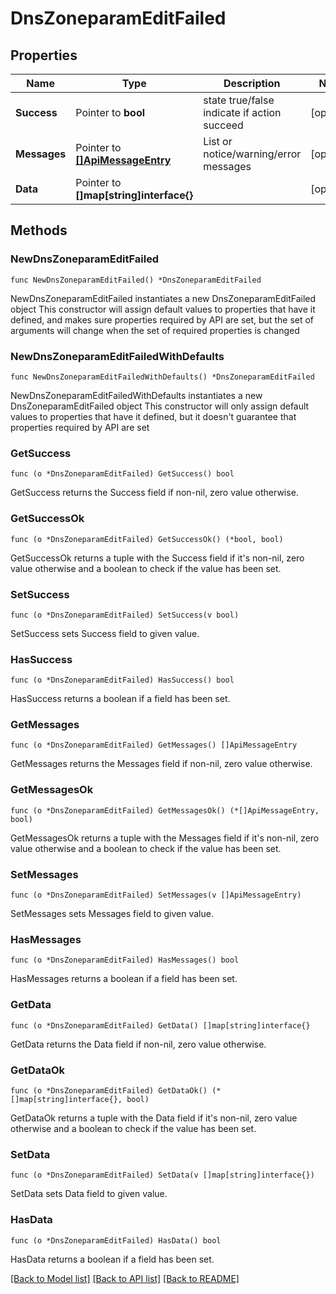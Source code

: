 # DnsZoneparamEditFailed

## Properties

Name | Type | Description | Notes
------------ | ------------- | ------------- | -------------
**Success** | Pointer to **bool** | state true/false indicate if action succeed | [optional] 
**Messages** | Pointer to [**[]ApiMessageEntry**](ApiMessageEntry.md) | List or notice/warning/error messages | [optional] 
**Data** | Pointer to **[]map[string]interface{}** |  | [optional] 

## Methods

### NewDnsZoneparamEditFailed

`func NewDnsZoneparamEditFailed() *DnsZoneparamEditFailed`

NewDnsZoneparamEditFailed instantiates a new DnsZoneparamEditFailed object
This constructor will assign default values to properties that have it defined,
and makes sure properties required by API are set, but the set of arguments
will change when the set of required properties is changed

### NewDnsZoneparamEditFailedWithDefaults

`func NewDnsZoneparamEditFailedWithDefaults() *DnsZoneparamEditFailed`

NewDnsZoneparamEditFailedWithDefaults instantiates a new DnsZoneparamEditFailed object
This constructor will only assign default values to properties that have it defined,
but it doesn't guarantee that properties required by API are set

### GetSuccess

`func (o *DnsZoneparamEditFailed) GetSuccess() bool`

GetSuccess returns the Success field if non-nil, zero value otherwise.

### GetSuccessOk

`func (o *DnsZoneparamEditFailed) GetSuccessOk() (*bool, bool)`

GetSuccessOk returns a tuple with the Success field if it's non-nil, zero value otherwise
and a boolean to check if the value has been set.

### SetSuccess

`func (o *DnsZoneparamEditFailed) SetSuccess(v bool)`

SetSuccess sets Success field to given value.

### HasSuccess

`func (o *DnsZoneparamEditFailed) HasSuccess() bool`

HasSuccess returns a boolean if a field has been set.

### GetMessages

`func (o *DnsZoneparamEditFailed) GetMessages() []ApiMessageEntry`

GetMessages returns the Messages field if non-nil, zero value otherwise.

### GetMessagesOk

`func (o *DnsZoneparamEditFailed) GetMessagesOk() (*[]ApiMessageEntry, bool)`

GetMessagesOk returns a tuple with the Messages field if it's non-nil, zero value otherwise
and a boolean to check if the value has been set.

### SetMessages

`func (o *DnsZoneparamEditFailed) SetMessages(v []ApiMessageEntry)`

SetMessages sets Messages field to given value.

### HasMessages

`func (o *DnsZoneparamEditFailed) HasMessages() bool`

HasMessages returns a boolean if a field has been set.

### GetData

`func (o *DnsZoneparamEditFailed) GetData() []map[string]interface{}`

GetData returns the Data field if non-nil, zero value otherwise.

### GetDataOk

`func (o *DnsZoneparamEditFailed) GetDataOk() (*[]map[string]interface{}, bool)`

GetDataOk returns a tuple with the Data field if it's non-nil, zero value otherwise
and a boolean to check if the value has been set.

### SetData

`func (o *DnsZoneparamEditFailed) SetData(v []map[string]interface{})`

SetData sets Data field to given value.

### HasData

`func (o *DnsZoneparamEditFailed) HasData() bool`

HasData returns a boolean if a field has been set.


[[Back to Model list]](../README.md#documentation-for-models) [[Back to API list]](../README.md#documentation-for-api-endpoints) [[Back to README]](../README.md)


